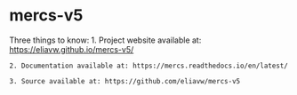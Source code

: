 # mercs-v5

Three things to know:
    1. Project website available at: https://eliavw.github.io/mercs-v5/
    
    2. Documentation available at: https://mercs.readthedocs.io/en/latest/
    
    3. Source available at: https://github.com/eliavw/mercs-v5
    
